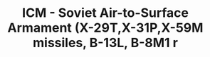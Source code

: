 ---
layout: product
title: "ICM - Soviet Air-to-Surface Armament (X-29T,X-31P,X-59M missiles, B-13L, B-8M1 r"
price: "TBA" 
desc: "N/A"
img_path: "/assets/img/ICM72213.webp"
brand: "N/A"
available: false
special_offer: false
new: false
soon: false
cat: "010000"
subcat: "013600"
subsubcat: "0N/A"
sifra: "ICM72213"
popular: false
spec: false
---